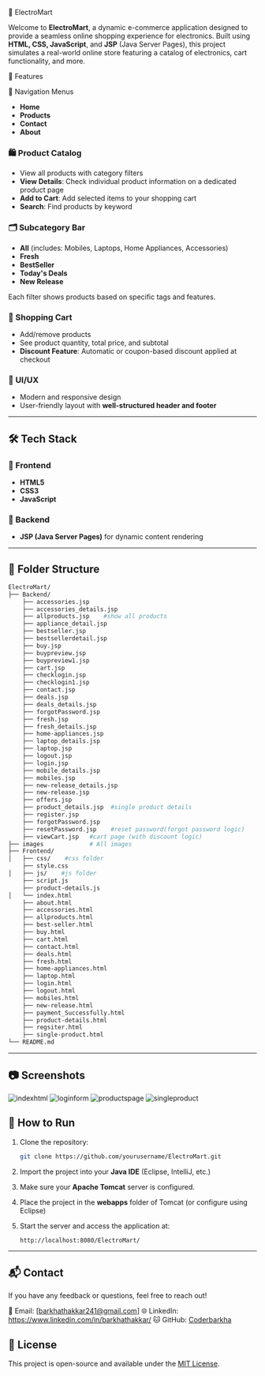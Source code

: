  🛒 ElectroMart

Welcome to **ElectroMart**, a dynamic e-commerce application designed to provide a seamless online shopping experience for electronics. 
Built using **HTML, CSS, JavaScript**, and **JSP** (Java Server Pages), this project simulates a real-world online store featuring a catalog of electronics, cart functionality, and more.

 🚀 Features

 🧭 Navigation Menus
- **Home**
- **Products**
- **Contact**
- **About**

### 🛍️ Product Catalog
- View all products with category filters
- **View Details**: Check individual product information on a dedicated product page
- **Add to Cart**: Add selected items to your shopping cart
- **Search**: Find products by keyword

### 🗂️ Subcategory Bar
- **All** (includes: Mobiles, Laptops, Home Appliances, Accessories)
- **Fresh**
- **BestSeller**
- **Today's Deals**
- **New Release**

Each filter shows products based on specific tags and features.

### 🛒 Shopping Cart
- Add/remove products
- See product quantity, total price, and subtotal
- **Discount Feature**: Automatic or coupon-based discount applied at checkout

### 🎨 UI/UX
- Modern and responsive design
- User-friendly layout with **well-structured header and footer**

---

## 🛠️ Tech Stack

### 🔹 Frontend
- **HTML5**
- **CSS3**
- **JavaScript**

### 🔹 Backend
- **JSP (Java Server Pages)** for dynamic content rendering

---

## 📁 Folder Structure

```bash
ElectroMart/
├── Backend/
    ├── accessories.jsp
    ├── accessories_details.jsp
    ├── allproducts.jsp    #show all products 
    ├── appliance_detail.jsp
    ├── bestseller.jsp
    ├── bestsellerdetail.jsp
    ├── buy.jsp
    ├── buypreview.jsp
    ├── buypreview1.jsp
    ├── cart.jsp
    ├── checklogin.jsp
    ├── checklogin1.jsp
    ├── contact.jsp
    ├── deals.jsp
    ├── deals_details.jsp
    ├── forgotPassword.jsp
    ├── fresh.jsp
    ├── fresh_details.jsp
    ├── home-appliances.jsp
    ├── laptop_details.jsp
    ├── laptop.jsp
    ├── logout.jsp
    ├── login.jsp
    ├── mobile_details.jsp
    ├── mobiles.jsp
    ├── new-release_details.jsp
    ├── new-release.jsp
    ├── offers.jsp
    ├── product_details.jsp  #single product details
    ├── register.jsp
    ├── forgotPassword.jsp
    ├── resetPassword.jsp    #reset password(forgot password logic)
    ├── viewCart.jsp   #cart page (with discount logic)
├── images             # All images
├── Frontend/
│   ├── css/    #css folder
    ├── style.css
│   ├── js/    #js folder
    ├── script.js
    ├── product-details.js
│   └── index.html
    ├── about.html
    ├── accessories.html
    ├── allproducts.html
    ├── best-seller.html
    ├── buy.html
    ├── cart.html
    ├── contact.html
    ├── deals.html
    ├── fresh.html
    ├── home-appliances.html
    ├── laptop.html
    ├── login.html
    ├── logout.html
    ├── mobiles.html
    ├── new-release.html
    ├── payment_Successfully.html
    ├── product-details.html
    ├── regsiter.html
    ├── single-product.html
└── README.md
````

---

## 📷 Screenshots
![indexhtml](https://github.com/user-attachments/assets/8d72ed97-6a97-429b-bfc8-55a1bfca156a)
![loginform](https://github.com/user-attachments/assets/1813cef9-0da9-46f3-b767-78b2eed6c23a)
![productspage](https://github.com/user-attachments/assets/96545bb2-d7c0-436e-928e-ba30f332b51a)
![singleproduct](https://github.com/user-attachments/assets/e134c157-2a27-43fa-a68c-93acf3141b7d)


## 📌 How to Run

1. Clone the repository:

   ```bash
   git clone https://github.com/yourusername/ElectroMart.git
   ```

2. Import the project into your **Java IDE** (Eclipse, IntelliJ, etc.)

3. Make sure your **Apache Tomcat** server is configured.

4. Place the project in the **webapps** folder of Tomcat (or configure using Eclipse)

5. Start the server and access the application at:

   ```
   http://localhost:8080/ElectroMart/
   ```

---

## 📬 Contact

If you have any feedback or questions, feel free to reach out!

📧 Email: \[[barkhathakkar241@gmail.com](mailto:barkhathakkar241@gmail.com)]
🌐 LinkedIn: https://www.linkedin.com/in/barkhathakkar/
🐱 GitHub: [Coderbarkha](https://github.com/Coderbarkha)


## 📄 License

This project is open-source and available under the [MIT License](LICENSE).
